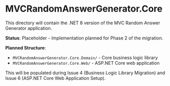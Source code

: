 # MVCRandomAnswerGenerator.Core

This directory will contain the .NET 8 version of the MVC Random Answer Generator application.

**Status**: Placeholder - Implementation planned for Phase 2 of the migration.

**Planned Structure**:
- `MVCRandomAnswerGenerator.Core.Domain/` - Core business logic library
- `MVCRandomAnswerGenerator.Core.Web/` - ASP.NET Core web application

This will be populated during Issue 4 (Business Logic Library Migration) and Issue 6 (ASP.NET Core Web Application Setup).
